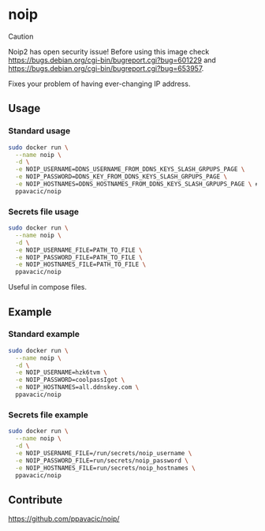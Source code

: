# noip

> [!CAUTION]
> Noip2 has open security issue!
> Before using this image check https://bugs.debian.org/cgi-bin/bugreport.cgi?bug=601229 and https://bugs.debian.org/cgi-bin/bugreport.cgi?bug=653957.

Fixes your problem of having ever-changing IP address.

## Usage

### Standard usage

```bash
sudo docker run \
  --name noip \
  -d \
  -e NOIP_USERNAME=DDNS_USERNAME_FROM_DDNS_KEYS_SLASH_GRPUPS_PAGE \
  -e NOIP_PASSWORD=DDNS_KEY_FROM_DDNS_KEYS_SLASH_GRPUPS_PAGE \
  -e NOIP_HOSTNAMES=DDNS_HOSTNAMES_FROM_DDNS_KEYS_SLASH_GRPUPS_PAGE \ # usually all.ddnskey.com
  ppavacic/noip
```

### Secrets file usage

```bash
sudo docker run \
  --name noip \
  -d \
  -e NOIP_USERNAME_FILE=PATH_TO_FILE \
  -e NOIP_PASSWORD_FILE=PATH_TO_FILE \
  -e NOIP_HOSTNAMES_FILE=PATH_TO_FILE \
  ppavacic/noip
```

Useful in compose files.

## Example

### Standard example

```bash
sudo docker run \
  --name noip \
  -d \
  -e NOIP_USERNAME=hzk6tvm \
  -e NOIP_PASSWORD=coolpassIgot \
  -e NOIP_HOSTNAMES=all.ddnskey.com \
  ppavacic/noip
```

### Secrets file example

```bash
sudo docker run \
  --name noip \
  -d \
  -e NOIP_USERNAME_FILE=/run/secrets/noip_username \
  -e NOIP_PASSWORD_FILE=run/secrets/noip_password \
  -e NOIP_HOSTNAMES_FILE=run/secrets/noip_hostnames \
  ppavacic/noip
```

## Contribute

https://github.com/ppavacic/noip/
